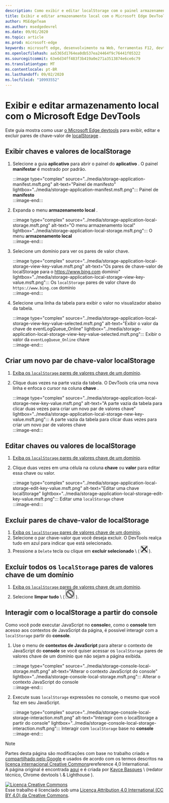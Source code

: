 ```yaml
---
description: Como exibir e editar localStorage com o painel armazenamento local e o console.
title: Exibir e editar armazenamento local com o Microsoft Edge DevTools
author: MSEdgeTeam
ms.author: msedgedevrel
ms.date: 09/01/2020
ms.topic: article
ms.prod: microsoft-edge
keywords: microsoft edge, desenvolvimento na Web, ferramentas F12, devtools
ms.openlocfilehash: aa5365d1764ea0db537ea24464f9c76441f05322
ms.sourcegitcommit: 63e6d34ff483f3b419a0e271a3513874e6ce6c79
ms.translationtype: MT
ms.contentlocale: pt-BR
ms.lasthandoff: 09/02/2020
ms.locfileid: "10993552"
---
```

<!-- Copyright Kayce Basques 

   Licensed under the Apache License, Version 2.0 (the "License");
   you may not use this file except in compliance with the License.
   You may obtain a copy of the License at

       https://www.apache.org/licenses/LICENSE-2.0

   Unless required by applicable law or agreed to in writing, software
   distributed under the License is distributed on an "AS IS" BASIS,
   WITHOUT WARRANTIES OR CONDITIONS OF ANY KIND, either express or implied.
   See the License for the specific language governing permissions and
   limitations under the License.  -->  





# Exibir e editar armazenamento local com o Microsoft Edge DevTools   



Este guia mostra como usar [o Microsoft Edge devtools][MicrosoftEdgeDevTools] para exibir, editar e excluir pares de chave-valor de [localStorage][MDNWindowsLocalStorage] .  

## Exibir chaves e valores de localStorage   

1.  Selecione a guia **aplicativo** para abrir o painel do **aplicativo** .  O painel **manifestar** é mostrado por padrão.  
    
    :::image type="complex" source="../media/storage-application-manifest.msft.png" alt-text="Painel de manifesto" lightbox="../media/storage-application-manifest.msft.png":::
       Painel de **manifesto**  
    :::image-end:::  
    
1.  Expanda o menu **armazenamento local** .  
    
    :::image type="complex" source="../media/storage-application-local-storage.msft.png" alt-text="O menu armazenamento local" lightbox="../media/storage-application-local-storage.msft.png":::
       O menu **armazenamento local**  
    :::image-end:::  
    
1.  Selecione um domínio para ver os pares de valor chave.  
    
    :::image type="complex" source="../media/storage-application-local-storage-view-key-value.msft.png" alt-text="Os pares de chave-valor de localStorage para o https://www.bing.com domínio" lightbox="../media/storage-application-local-storage-view-key-value.msft.png":::
       Os `localStorage` pares de valor chave do `https://www.bing.com` domínio  
    :::image-end:::  
    
1.  Selecione uma linha da tabela para exibir o valor no visualizador abaixo da tabela.  
    
    :::image type="complex" source="../media/storage-application-local-storage-view-key-value-selected.msft.png" alt-text="Exibir o valor da chave de eventLogQueue_Online" lightbox="../media/storage-application-local-storage-view-key-value-selected.msft.png":::
       Exibir o valor da `eventLogQueue_Online` chave  
    :::image-end:::  
    
## Criar um novo par de chave-valor localStorage   

1.  [Exiba os `localStorage` pares de valores chave de um domínio](#view-localstorage-keys-and-values).  
1.  Clique duas vezes na parte vazia da tabela.  O DevTools cria uma nova linha e enfoca o cursor na coluna **chave** .  
    
    :::image type="complex" source="../media/storage-application-local-storage-new-key-value.msft.png" alt-text="A parte vazia da tabela para clicar duas vezes para criar um novo par de valores chave" lightbox="../media/storage-application-local-storage-new-key-value.msft.png":::
       A parte vazia da tabela para clicar duas vezes para criar um novo par de valores chave  
    :::image-end:::  
    
## Editar chaves ou valores de localStorage   

1.  [Exiba os `localStorage` pares de valores chave de um domínio](#view-localstorage-keys-and-values).  
1.  Clique duas vezes em uma célula na coluna **chave** ou **valor** para editar essa chave ou valor.  
    
    :::image type="complex" source="../media/storage-application-local-storage-edit-key-value.msft.png" alt-text="Editar uma chave localStorage" lightbox="../media/storage-application-local-storage-edit-key-value.msft.png":::
       Editar uma `localStorage` chave  
    :::image-end:::  
    
## Excluir pares de chave-valor de localStorage   

1.  [Exiba os `localStorage` pares de valores chave de um domínio](#view-localstorage-keys-and-values).  
1.  Selecione o par chave-valor que você deseja excluir.  O DevTools realça tudo em azul para indicar que está selecionado.  
1.  Pressione a `Delete` tecla ou clique em **excluir selecionado** \ ( ![ excluir selecionado ][ImageDeleteIcon] \).  
    
## Excluir todos os `localStorage` pares de valores chave de um domínio   

1.  [Exiba os `localStorage` pares de valores chave de um domínio](#view-localstorage-keys-and-values).  
1.  Selecione **limpar tudo** \ ( ![ limpar tudo ][ImageClearIcon] \).  
    
## Interagir com o localStorage a partir do console   

Como você pode executar JavaScript no **console**e, como o **console** tem acesso aos contextos de JavaScript da página, é possível interagir com a `localStorage` partir do **console**.  

1.  Use o menu de **contextos de JavaScript** para alterar o contexto de JavaScript do **console** se você quiser acessar os `localStorage` pares de valores chave de um domínio que não sejam a página exibida.  
    
    :::image type="complex" source="../media/storage-console-local-storage.msft.png" alt-text="Alterar o contexto JavaScript do console" lightbox="../media/storage-console-local-storage.msft.png":::
       Alterar o contexto JavaScript do console  
    :::image-end:::  
    
1.  Execute suas `localStorage` expressões no console, o mesmo que você faz em seu JavaScript.  
    
    :::image type="complex" source="../media/storage-console-local-storage-interaction.msft.png" alt-text="Interagir com o localStorage a partir do console" lightbox="../media/storage-console-local-storage-interaction.msft.png":::
       Interagir com `localStorage` base no **console**  
    :::image-end:::  
    
<!--  
 


-->  

<!-- image links -->  

[ImageClearIcon]: ../media/clear-icon.msft.png  
[ImageDeleteIcon]: ../media/delete-icon.msft.png  

<!-- links -->  

[MicrosoftEdgeDevTools]: ../../devtools-guide-chromium.md "Ferramentas de desenvolvedor do Microsoft Edge (Chromium) | Documentos da Microsoft"  

[MDNWindowsLocalStorage]: https://developer.mozilla.org/docs/Web/API/Window/localStorage "Window. localStorage | MDN"  

> [!NOTE]
> Partes desta página são modificações com base no trabalho criado e [compartilhado pelo Google][GoogleSitePolicies] e usados de acordo com os termos descritos na [licença internacional Creative Commons][CCA4IL]rereference 4,0 International.  
> A página original é encontrada [aqui](https://developers.google.com/web/tools/chrome-devtools/storage/localstorage) e é criada por [Kayce Basques][KayceBasques] \ (redator técnico, Chrome devtools \ & Lighthouse \).  

[![Licença Creative Commons][CCby4Image]][CCA4IL]  
Esse trabalho é licenciado sob uma [Licença Attribution 4.0 International (CC BY 4.0) da Creative Commons][CCA4IL].  

[CCA4IL]: https://creativecommons.org/licenses/by/4.0  
[CCby4Image]: https://i.creativecommons.org/l/by/4.0/88x31.png  
[GoogleSitePolicies]: https://developers.google.com/terms/site-policies  
[KayceBasques]: https://developers.google.com/web/resources/contributors/kaycebasques  
